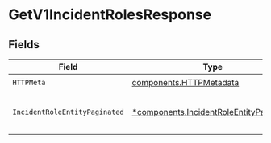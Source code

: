 # GetV1IncidentRolesResponse


## Fields

| Field                                                                                             | Type                                                                                              | Required                                                                                          | Description                                                                                       |
| ------------------------------------------------------------------------------------------------- | ------------------------------------------------------------------------------------------------- | ------------------------------------------------------------------------------------------------- | ------------------------------------------------------------------------------------------------- |
| `HTTPMeta`                                                                                        | [components.HTTPMetadata](../../models/components/httpmetadata.md)                                | :heavy_check_mark:                                                                                | N/A                                                                                               |
| `IncidentRoleEntityPaginated`                                                                     | [*components.IncidentRoleEntityPaginated](../../models/components/incidentroleentitypaginated.md) | :heavy_minus_sign:                                                                                | List all of the incident roles in the organization                                                |